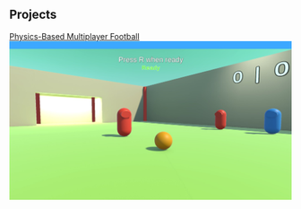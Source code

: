 [# JoonaV556.github.io]: #
## Projects

[Physics-Based Multiplayer Football](https://joonav556.github.io//multiplayer-football//)
![Football!](/images/football.jpg "Football")